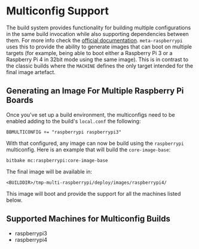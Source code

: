 <!--
SPDX-FileCopyrightText: Andrei Gherzan <andrei.gherzan@huawei.com>

SPDX-License-Identifier: CC-BY-4.0
-->

# Multiconfig Support

The build system provides functionality for building multiple configurations in
the same build invocation while also supporting dependencies between them. For
more info check the
[official documentation](https://docs.yoctoproject.org/dev-manual/common-tasks.html#building-images-for-multiple-targets-using-multiple-configurations).
`meta-raspberrypi` uses this to provide the ability to generate images that can
boot on multiple targets (for example, being able to boot either a Raspberry Pi
3 or a Raspberry Pi 4 in 32bit mode using the same image). This is in contrast
to the classic builds where the `MACHINE` defines the only target intended for
the final image artefact.

## Generating an Image For Multiple Raspberry Pi Boards

Once you've set up a build environment, the multiconfigs need to be enabled
adding to the build's `local.conf` the following:

    BBMULTICONFIG += "raspberrypi raspberrypi3"

With that configured, any image can now be build using the `raspberrypi`
multiconfig.  Here is an example that will build the `core-image-base`:

    bitbake mc:raspberrypi:core-image-base

The final image will be available in:

    <BUILDDIR>/tmp-multi-raspberrypi/deploy/images/raspberrypi4/

This image will boot and provide the support for all the machines listed below.

## Supported Machines for Multiconfig Builds

* raspberrypi3
* raspberrypi4
